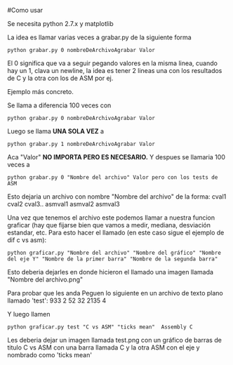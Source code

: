 #Como usar

Se necesita python 2.7.x y matplotlib

La idea es llamar varias veces a grabar.py de la siguiente forma

    python grabar.py 0 nombreDeArchivoAgrabar Valor

El 0 significa que va a seguir pegando valores en la misma linea, cuando hay un 1, clava un newline, la idea es tener 2 lineas una con los resultados de C y la otra con los de ASM por ej.

Ejemplo más concreto.

Se llama a diferencia 100 veces con

    python grabar.py 0 nombreDeArchivoAgrabar Valor

Luego se llama **UNA SOLA VEZ** a

    python grabar.py 1 nombreDeArchivoAgrabar Valor

Aca "Valor" **NO IMPORTA PERO ES NECESARIO.** Y despues se llamaria 100 veces a

    python grabar.py 0 "Nombre del archivo" Valor pero con los tests de ASM

Esto dejaria un archivo con nombre "Nombre del archivo" de la forma:
cval1 cval2 cval3..
asmval1 asmval2 asmval3

Una vez que tenemos el archivo este podemos llamar a nuestra funcion graficar (hay que fijarse bien que vamos a medir, mediana, desviación estandar, etc. Para esto hacer el llamado (en este caso sigue el ejemplo de dif c vs asm):

    python graficar.py "Nombre del archivo" "Nombre del gráfico" "Nombre del eje Y" "Nombre de la primer barra" "Nombre de la segunda barra"

Esto deberia dejarles en donde hicieron el llamado una imagen llamada "Nombre del archivo.png"



Para probar que les anda
Peguen lo siguiente en un archivo de texto plano llamado 'test':
933 2 52
32 2135 4

Y luego llamen

    python graficar.py test "C vs ASM" "ticks mean"  Assembly C

Les deberia dejar un imagen llamada test.png con un gráfico de barras de titulo C vs ASM con una barra llamada C y la otra ASM con el eje y nombrado como 'ticks mean'
